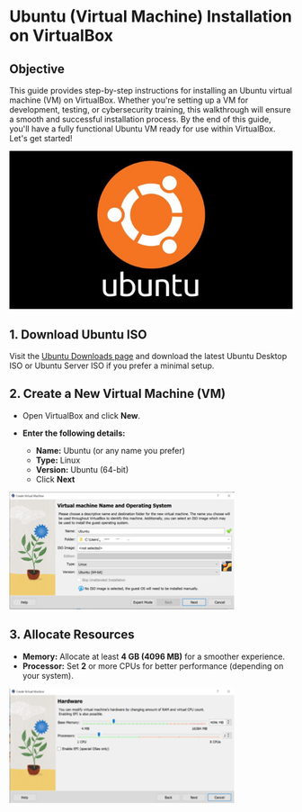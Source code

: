# Ubuntu (Virtual Machine) Installation on VirtualBox
## Objective
This guide provides step-by-step instructions for installing an Ubuntu virtual machine (VM) on VirtualBox. Whether you're setting up a VM for development, testing, or cybersecurity training, this walkthrough will ensure a smooth and successful installation process. By the end of this guide, you'll have a fully functional Ubuntu VM ready for use within VirtualBox. Let's get started!

<img src="docs/ubuntu_screenshot.PNG">

## 1. Download Ubuntu ISO
Visit the [Ubuntu Downloads page](https://ubuntu.com/download/desktop) and download the latest Ubuntu Desktop ISO or Ubuntu Server ISO if you prefer a minimal setup.

## 2. Create a New Virtual Machine (VM)
- Open VirtualBox and click **New**.

- **Enter the following details:**
  * **Name:** Ubuntu (or any name you prefer)
  * **Type:** Linux
  * **Version:** Ubuntu (64-bit)
  * Click **Next**
 <img src="docs/create_vm.png" width="400" >
  
## 3. Allocate Resources
- **Memory:** Allocate at least **4 GB (4096 MB)** for a smoother experience.
- **Processor:** Set **2** or more CPUs for better performance (depending on your system). 
 <img src="docs/allocate_resources.png" width="400" >




 
